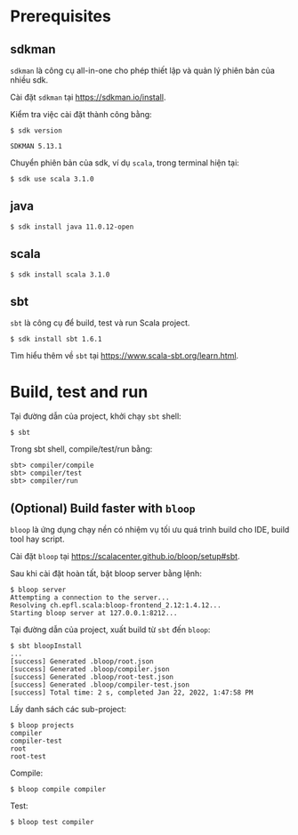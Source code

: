 # Prerequisites

## sdkman
`sdkman` là công cụ all-in-one cho phép thiết lập và quản lý phiên bản của nhiều sdk.

Cài đặt `sdkman` tại https://sdkman.io/install.

Kiểm tra việc cài đặt thành công bằng:
```
$ sdk version

SDKMAN 5.13.1
```

Chuyển phiên bản của sdk, ví dụ `scala`, trong terminal hiện tại:
```
$ sdk use scala 3.1.0
```

## java
```
$ sdk install java 11.0.12-open
```

## scala
```
$ sdk install scala 3.1.0
```

## sbt
`sbt` là công cụ để build, test và run Scala project.
```
$ sdk install sbt 1.6.1
```
Tìm hiểu thêm về `sbt` tại https://www.scala-sbt.org/learn.html.

# Build, test and run

Tại đường dẫn của project, khởi chạy `sbt` shell:

```
$ sbt
```

Trong sbt shell, compile/test/run bằng:
```
sbt> compiler/compile  
sbt> compiler/test
sbt> compiler/run
```

## (Optional) Build faster with `bloop`
`bloop` là ứng dụng chạy nền có nhiệm vụ tối ưu quá trình build cho IDE, build tool hay script.

Cài đặt `bloop` tại https://scalacenter.github.io/bloop/setup#sbt.

Sau khi cài đặt hoàn tất, bật bloop server bằng lệnh:
```
$ bloop server
Attempting a connection to the server...
Resolving ch.epfl.scala:bloop-frontend_2.12:1.4.12...
Starting bloop server at 127.0.0.1:8212...
```

Tại đường dẫn của project, xuất build từ `sbt` đến `bloop`:
```
$ sbt bloopInstall
... 
[success] Generated .bloop/root.json
[success] Generated .bloop/compiler.json
[success] Generated .bloop/root-test.json
[success] Generated .bloop/compiler-test.json
[success] Total time: 2 s, completed Jan 22, 2022, 1:47:58 PM

```

Lấy danh sách các sub-project:

```
$ bloop projects
compiler
compiler-test
root
root-test
```


Compile:
```
$ bloop compile compiler
```

Test:
```
$ bloop test compiler
```